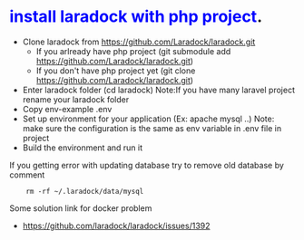 # <span style="color:blue">install laradock with php project</span>.

* Clone laradock from https://github.com/Laradock/laradock.git
    * If you arlready have php project (git submodule add https://github.com/Laradock/laradock.git)
    * If you don't have php project yet (git clone https://github.com/Laradock/laradock.git)
* Enter laradock folder (cd laradock) Note:If you have many laravel project rename your laradock folder 
* Copy env-example .env
* Set up environment for your application (Ex: apache mysql ..) Note: make sure the configuration is the same as env variable in .env file in project
* Build the environment and run it

If you getting error with updating database try to remove old database by comment 
```
    rm -rf ~/.laradock/data/mysql
```
Some solution link for docker problem
* https://github.com/laradock/laradock/issues/1392